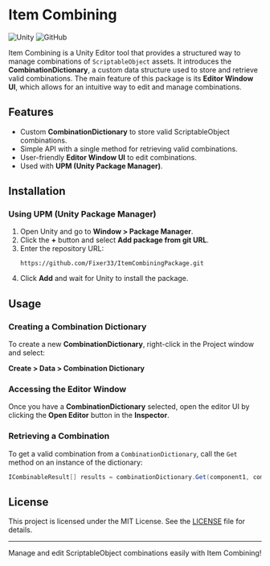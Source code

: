 # Item Combining

![Unity](https://img.shields.io/badge/Unity-UPM%20Package-blue)
![GitHub](https://img.shields.io/github/license/Fixer33/ItemCombiningPackage)

Item Combining is a Unity Editor tool that provides a structured way to manage combinations of `ScriptableObject` assets. It introduces the **CombinationDictionary**, a custom data structure used to store and retrieve valid combinations. The main feature of this package is its **Editor Window UI**, which allows for an intuitive way to edit and manage combinations.

## Features

- Custom **CombinationDictionary** to store valid ScriptableObject combinations.
- Simple API with a single method for retrieving valid combinations.
- User-friendly **Editor Window UI** to edit combinations.
- Used with **UPM (Unity Package Manager)**.

## Installation

### Using UPM (Unity Package Manager)

1. Open Unity and go to **Window > Package Manager**.
2. Click the **+** button and select **Add package from git URL**.
3. Enter the repository URL:
   ```
   https://github.com/Fixer33/ItemCombiningPackage.git
   ```
4. Click **Add** and wait for Unity to install the package.

## Usage

### Creating a Combination Dictionary
To create a new **CombinationDictionary**, right-click in the Project window and select:

**Create > Data > Combination Dictionary**

### Accessing the Editor Window
Once you have a **CombinationDictionary** selected, open the editor UI by clicking the **Open Editor** button in the **Inspector**.

### Retrieving a Combination
To get a valid combination from a `CombinationDictionary`, call the `Get` method on an instance of the dictionary:

```csharp
ICombinableResult[] results = combinationDictionary.Get(component1, component2);
```

## License
This project is licensed under the MIT License. See the [LICENSE](LICENSE) file for details.

---

Manage and edit ScriptableObject combinations easily with Item Combining!

